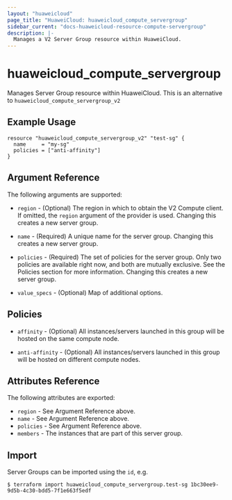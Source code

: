 ```yaml
---
layout: "huaweicloud"
page_title: "HuaweiCloud: huaweicloud_compute_servergroup"
sidebar_current: "docs-huaweicloud-resource-compute-servergroup"
description: |-
  Manages a V2 Server Group resource within HuaweiCloud.
---
```


# huaweicloud\_compute\_servergroup

Manages Server Group resource within HuaweiCloud.
This is an alternative to `huaweicloud_compute_servergroup_v2`

## Example Usage

```hcl
resource "huaweicloud_compute_servergroup_v2" "test-sg" {
  name     = "my-sg"
  policies = ["anti-affinity"]
}
```

## Argument Reference

The following arguments are supported:

* `region` - (Optional) The region in which to obtain the V2 Compute client.
    If omitted, the `region` argument of the provider is used. Changing
    this creates a new server group.

* `name` - (Required) A unique name for the server group. Changing this creates
    a new server group.

* `policies` - (Required) The set of policies for the server group. Only two
    policies are available right now, and both are mutually exclusive. See
    the Policies section for more information. Changing this creates a new
    server group.

* `value_specs` - (Optional) Map of additional options.

## Policies

* `affinity` - (Optional) All instances/servers launched in this group will be hosted on
    the same compute node.

* `anti-affinity` - (Optional) All instances/servers launched in this group will be
    hosted on different compute nodes.

## Attributes Reference

The following attributes are exported:

* `region` - See Argument Reference above.
* `name` - See Argument Reference above.
* `policies` - See Argument Reference above.
* `members` - The instances that are part of this server group.

## Import

Server Groups can be imported using the `id`, e.g.

```
$ terraform import huaweicloud_compute_servergroup.test-sg 1bc30ee9-9d5b-4c30-bdd5-7f1e663f5edf
```
